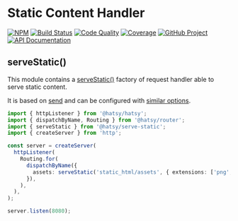 # Static Content Handler

[![NPM][npm-image]][npm-url]
[![Build Status][build-status-img]][build-status-link]
[![Code Quality][quality-img]][quality-link]
[![Coverage][coverage-img]][coverage-link]
[![GitHub Project][github-image]][github-url]
[![API Documentation][api-docs-image]][api documentation]

[npm-image]: https://img.shields.io/npm/v/@hatsy/serve-static.svg?logo=npm
[npm-url]: https://www.npmjs.com/package/@hatsy/serve-static
[build-status-img]: https://github.com/hatsyjs/serve-static/workflows/Build/badge.svg
[build-status-link]: https://github.com/hatsyjs/serve-static/actions?query=workflow:Build
[quality-img]: https://app.codacy.com/project/badge/Grade/605eb2284cdd4152bdc5f7388ac83854
[quality-link]: https://www.codacy.com/gh/hatsyjs/serve-static/dashboard?utm_source=github.com&utm_medium=referral&utm_content=hatsyjs/serve-static&utm_campaign=Badge_Grade
[coverage-img]: https://app.codacy.com/project/badge/Coverage/605eb2284cdd4152bdc5f7388ac83854
[coverage-link]: https://www.codacy.com/gh/hatsyjs/serve-static/dashboard?utm_source=github.com&utm_medium=referral&utm_content=hatsyjs/serve-static&utm_campaign=Badge_Coverage
[github-image]: https://img.shields.io/static/v1?logo=github&label=GitHub&message=project&color=informational
[github-url]: https://github.com/hatsyjs/serve-static
[api-docs-image]: https://img.shields.io/static/v1?logo=typescript&label=API&message=docs&color=informational
[api documentation]: https://hatsyjs.github.io/serve-static

## serveStatic()

This module contains a [serveStatic()] factory of request handler able to serve static content.

It is based on [send] and can be configured with [similar options][servestaticconfig].

```typescript
import { httpListener } from '@hatsy/hatsy';
import { dispatchByName, Routing } from '@hatsy/router';
import { serveStatic } from '@hatsy/serve-static';
import { createServer } from 'http';

const server = createServer(
  httpListener(
    Routing.for(
      dispatchByName({
        assets: serveStatic('static_html/assets', { extensions: ['png', 'jpeg', 'gif'] }),
      }),
    ),
  ),
);

server.listen(8080);
```

[send]: https://www.npmjs.com/package/send
[servestatic()]: https://hatsyjs.github.io/serve-static/modules.html#serveStatic
[servestaticconfig]: https://hatsyjs.github.io/serve-static/interfaces/ServeStaticConfig.html
